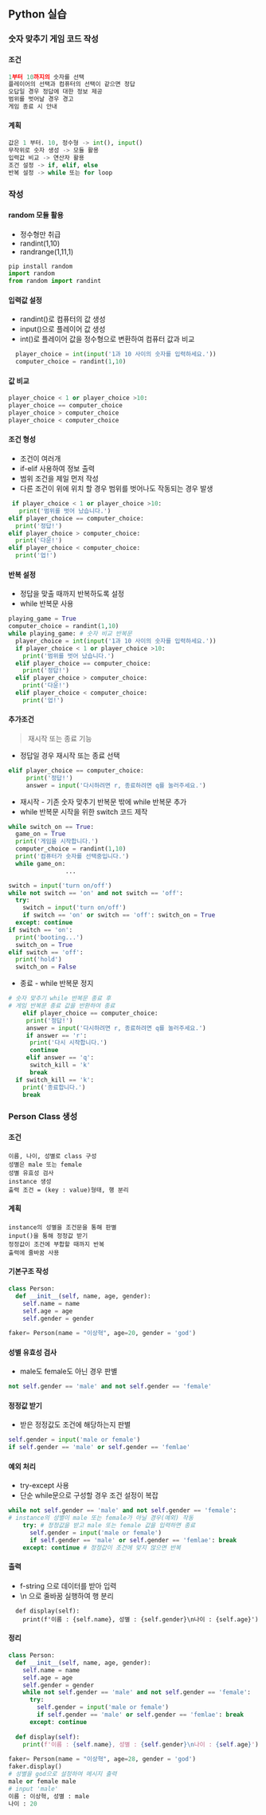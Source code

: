 ## Python 실습
### 숫자 맞추기 게임 코드 작성
#### 조건
```py
1부터 10까지의 숫자를 선택
플레이어의 선택과 컴퓨터의 선택이 같으면 정답
오답일 경우 정답에 대한 정보 제공
범위를 벗어날 경우 경고
게임 종료 시 안내
```
#### 계획
```py
값은 1 부터. 10, 정수형 -> int(), input()
무작위로 숫자 생성 -> 모듈 활용
입력값 비교 -> 연산자 활용
조건 설정 -> if, elif, else
반복 설정 -> while 또는 for loop
```

### 작성
#### random 모듈 활용
* 정수형만 취급
* randint(1,10)
* randrange(1,11,1)
```py
pip install random
import random
from random import randint
```
#### 입력값 설정
* randint()로 컴퓨터의 값 생성
* input()으로 플레이어 값 생성
* int()로 플레이어 값을 정수형으로 변환하여 컴퓨터 값과 비교
```py
  player_choice = int(input('1과 10 사이의 숫자를 입력하세요.'))
  computer_choice = randint(1,10)
```
#### 값 비교
```py
player_choice < 1 or player_choice >10:
player_choice == computer_choice
player_choice > computer_choice
player_choice < computer_choice
```
#### 조건 형성
* 조건이 여러개
* if-elif  사용하여 정보 출력
* 범위 조건을 제일 먼저 작성
* 다른 조건이 위에 위치 할 경우 범위를 벗어나도 작동되는 경우 발생
```py
 if player_choice < 1 or player_choice >10:
   print('범위를 벗어 났습니다.')
elif player_choice == computer_choice:
  print('정답!')
elif player_choice > computer_choice:
  print('다운!')
elif player_choice < computer_choice:
  print('업!')
```
#### 반복 설정
* 정답을 맞출 때까지 반복하도록 설정
* while 반복문 사용
```py
playing_game = True
computer_choice = randint(1,10)
while playing_game: # 숫자 비교 반복문
  player_choice = int(input('1과 10 사이의 숫자를 입력하세요.'))
  if player_choice < 1 or player_choice >10:
    print('범위를 벗어 났습니다.')
  elif player_choice == computer_choice:
    print('정답!')
  elif player_choice > computer_choice:
    print('다운!')
  elif player_choice < computer_choice:
    print('업!')
```
#### 추가조건
> 재시작 또는 종료 기능

* 정답일 경우 재시작 또는 종료 선택
```py
elif player_choice == computer_choice:
     print('정답!')
     answer = input('다시하려면 r, 종료하려면 q를 눌러주세요.')
```
* 재시작 - 기존 숫자 맞추기 반복문 밖에 while 반복문 추가
* while 반복문 시작을 위한 switch 코드 제작
```py
while switch_on == True:
  game_on = True
  print('게임을 시작합니다.')
  computer_choice = randint(1,10)
  print('컴퓨터가 숫자를 선택중입니다.')
  while game_on: 
  				...
```
```py
switch = input('turn on/off')
while not switch == 'on' and not switch == 'off':
  try: 
    switch = input('turn on/off')
    if switch == 'on' or switch == 'off': switch_on = True
  except: continue
if switch == 'on':
  print('booting...')
  switch_on = True
elif switch == 'off':
  print('hold')
  switch_on = False
```
* 종료 - while 반복문 정지
```py
# 숫자 맞추기 while 반복문 종료 후
# 게임 반복문 종료 값을 반환하여 종료
    elif player_choice == computer_choice:
     print('정답!')
     answer = input('다시하려면 r, 종료하려면 q를 눌러주세요.')
     if answer == 'r': 
      print('다시 시작합니다.')
      continue
     elif answer == 'q':
      switch_kill = 'k'
      break
  if switch_kill == 'k':
    print('종료합니다.')
    break
```

### Person Class 생성
#### 조건
```
이름, 나이, 성별로 class 구성
성별은 male 또는 female
성별 유효성 검사
instance 생성
출력 조건 = (key : value)형태, 행 분리
```
#### 계획
```
instance의 성별을 조건문을 통해 판별
input()을 통해 정정값 받기
정정값이 조건에 부합할 때까지 반복
출력에 줄바꿈 사용
```
#### 기본구조 작성
```py
class Person:
  def __init__(self, name, age, gender):
    self.name = name
    self.age = age
    self.gender = gender
    
faker= Person(name = "이상혁", age=20, gender = 'god')
```
#### 성별 유효성 검사
* male도 female도 아닌 경우 판별
```py
not self.gender == 'male' and not self.gender == 'female'
```
#### 정정값 받기
* 받은 정정값도 조건에 해당하는지 판별
```py
self.gender = input('male or female')
if self.gender == 'male' or self.gender == 'femlae'
```
#### 예외 처리
* try-except 사용
* 단순 while문으로 구성할 경우 조건 설정이 복잡
```py
while not self.gender == 'male' and not self.gender == 'female': 
# instance의 성별이 male 또는 female가 아닐 경우(예외) 작동
    try: # 정정값을 받고 male 또는 female 값을 입력하면 종료
      self.gender = input('male or female')
      if self.gender == 'male' or self.gender == 'femlae': break 
    except: continue # 정정값이 조건에 맞지 않으면 반복
```
#### 출력
* f-string 으로 데이터를 받아 입력
* \n 으로 줄바꿈 실행하여 행 분리
```
  def display(self):
    print(f'이름 : {self.name}, 성별 : {self.gender}\n나이 : {self.age}')
```
#### 정리
```py
class Person:
  def __init__(self, name, age, gender):
    self.name = name
    self.age = age
    self.gender = gender
    while not self.gender == 'male' and not self.gender == 'female': 
      try: 
        self.gender = input('male or female')
        if self.gender == 'male' or self.gender == 'femlae': break
      except: continue
        
  def display(self):
    print(f'이름 : {self.name}, 성별 : {self.gender}\n나이 : {self.age}')
    
faker= Person(name = "이상혁", age=28, gender = 'god')
faker.display()
# 성별을 god으로 설정하여 메시지 출력
male or female male 
# input 'male'
이름 : 이상혁, 성별 : male
나이 : 20
```